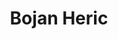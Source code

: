 ---
SICRIS: 15295
draft: false
fixName: bojan_heric
location: R3.39 - Finančno računovodska služba
mailInfo: bojan.heric@fri.uni-lj.si
officeHours: null
profName: Bojan Heric
profTitle: Finančno-računovodska služba
telephoneInfo: null
title: Bojan Heric
---